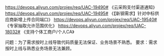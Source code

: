 https://devops.aliyun.com/projex/req/UAC-19490# 《云采购支付渠道通知》
https://devops.aliyun.com/projex/req/UAC-19495# 《【新钢需求】针对中标供应商新增上传合同端口》
https://devops.aliyun.com/projex/req/UAC-19540# 《专家抽取允许范围优化》
https://devops.aliyun.com/projex/req/UAC-18032# 《支持个体工商户/个人CA》

问题：为了需求按时上线导致代码质量无法保证、业务场景不熟悉。
要求：需求按时上线与熟悉业务场景无法兼顾。
